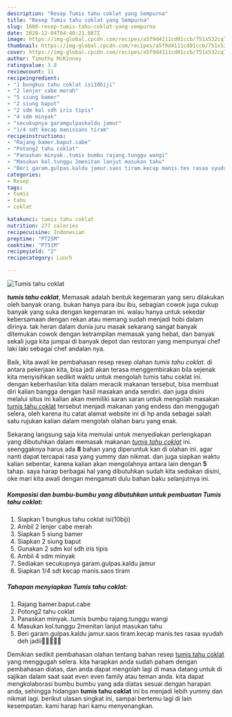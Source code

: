 ```yaml
---
description: "Resep Tumis tahu coklat yang Sempurna"
title: "Resep Tumis tahu coklat yang Sempurna"
slug: 1600-resep-tumis-tahu-coklat-yang-sempurna
date: 2020-12-04T04:40:21.087Z
image: https://img-global.cpcdn.com/recipes/a5f9d4111cd01ccb/751x532cq70/tumis-tahu-coklat-foto-resep-utama.jpg
thumbnail: https://img-global.cpcdn.com/recipes/a5f9d4111cd01ccb/751x532cq70/tumis-tahu-coklat-foto-resep-utama.jpg
cover: https://img-global.cpcdn.com/recipes/a5f9d4111cd01ccb/751x532cq70/tumis-tahu-coklat-foto-resep-utama.jpg
author: Timothy McKinney
ratingvalue: 3.8
reviewcount: 11
recipeingredient:
- "1 bungkus tahu coklat isi10biji"
- "2 lenjer cabe merah"
- "5 siung bamer"
- "2 siung baput"
- "2 sdm kol sdh iris tipis"
- "4 sdm minyak"
- "secukupnya garamgulpaskaldu jamur"
- "1/4 sdt kecap manissaos tiram"
recipeinstructions:
- "Rajang bamer.baput.cabe"
- "Potong2 tahu coklat"
- "Panaskan minyak..tumis bumbu rajang.tunggu wangi"
- "Masukan kol.tunggu 2menitan lanjut masukan tahu"
- "Beri garam.gulpas.kaldu jamur.saos tiram.kecap manis.tes rasaa syudah deh jadii🤤🤤🤤🤤🤤"
categories:
- Resep
tags:
- tumis
- tahu
- coklat

katakunci: tumis tahu coklat 
nutrition: 277 calories
recipecuisine: Indonesian
preptime: "PT25M"
cooktime: "PT51M"
recipeyield: "2"
recipecategory: Lunch

---
```



![Tumis tahu coklat](https://img-global.cpcdn.com/recipes/a5f9d4111cd01ccb/751x532cq70/tumis-tahu-coklat-foto-resep-utama.jpg)

<b><i>tumis tahu coklat</i></b>, Memasak adalah bentuk kegemaran yang seru dilakukan oleh banyak orang. bukan hanya para ibu ibu, sebagian cowok juga cukup banyak yang suka dengan kegemaran ini. walau hanya untuk sekedar kebersamaan dengan rekan atau memang sudah menjadi hobi dalam dirinya. tak heran dalam dunia juru masak sekarang sangat banyak ditemukan cowok dengan ketrampilan memasak yang hebat, dan banyak sekali juga kita jumpai di banyak depot dan restoran yang mempunyai chef laki laki sebagai chef andalan nya.

Baik, kita awali ke pembahasan resep resep olahan <i>tumis tahu coklat</i>. di antara pekerjaan kita, bisa jadi akan terasa menggembirakan bila sejenak kita menyisihkan sedikit waktu untuk mengolah tumis tahu coklat ini. dengan keberhasilan kita dalam meracik makanan tersebut, bisa membuat diri kalian bangga dengan hasil masakan anda sendiri. dan juga disini melalui situs ini kalian akan memiliki saran saran untuk mengolah masakan <u>tumis tahu coklat</u> tersebut menjadi makanan yang endess dan menggugah selera, oleh karena itu catat alamat website ini di hp anda sebagai salah satu rujukan kalian dalam mengolah olahan baru yang enak.




Sekarang langsung saja kita memulai untuk menyediakan perlengkapan yang dibutuhkan dalam memasak makanan <u><i>tumis tahu coklat</i></u> ini. seenggaknya harus ada <b>8</b> bahan yang diperuntuk kan di olahan ini. agar nanti dapat tercapai rasa yang yummy dan nikmat. dan juga siapkan waktu kalian sebentar, karena kalian akan mengolahnya antara lain dengan <b>5</b> tahap. saya harap berbagai hal yang dibutuhkan sudah kita sediakan disini, oke mari kita awali dengan mengamati dulu bahan baku selanjutnya ini.

<!--inarticleads1-->

##### Komposisi dan bumbu-bumbu yang dibutuhkan untuk pembuatan Tumis tahu coklat:

1. Siapkan 1 bungkus tahu coklat isi(10biji)
1. Ambil 2 lenjer cabe merah
1. Siapkan 5 siung bamer
1. Siapkan 2 siung baput
1. Gunakan 2 sdm kol sdh iris tipis
1. Ambil 4 sdm minyak
1. Sediakan secukupnya garam.gulpas.kaldu jamur
1. Siapkan 1/4 sdt kecap manis.saos tiram




<!--inarticleads2-->

##### Tahapan menyiapkan Tumis tahu coklat:

1. Rajang bamer.baput.cabe
1. Potong2 tahu coklat
1. Panaskan minyak..tumis bumbu rajang.tunggu wangi
1. Masukan kol.tunggu 2menitan lanjut masukan tahu
1. Beri garam.gulpas.kaldu jamur.saos tiram.kecap manis.tes rasaa syudah deh jadii🤤🤤🤤🤤🤤




Demikian sedikit pembahasan olahan tentang bahan resep <u>tumis tahu coklat</u> yang menggugah selera. kita harapkan anda sudah paham dengan pembahasan diatas, dan anda dapat mengolah lagi di masa datang untuk di sajikan dalam saat saat even even family atau teman anda. kita dapat mengkolaborasi bumbu bumbu yang ada diatas sesuai dengan harapan anda, sehingga hidangan <b>tumis tahu coklat</b> ini bs menjadi lebih yummy dan nikmat lagi. berikut ulasan singkat ini, sampai bertemu lagi di lain kesempatan. kami harap hari kamu menyenangkan.
